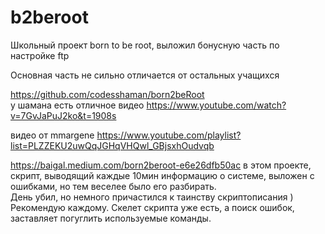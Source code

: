 # b2beroot

Школьный проект born to be root, выложил бонусную часть по настройке ftp

Основная часть не сильно отличается от остальных учащихся

https://github.com/codesshaman/born2beRoot \
у шамана есть отличное видео https://www.youtube.com/watch?v=7GvJaPuJ2ko&t=1908s

видео от mmargene 
https://www.youtube.com/playlist?list=PLZZEKU2uwQqJGHqVHQwl_GBjsxhOudvqb

https://baigal.medium.com/born2beroot-e6e26dfb50ac
в этом проекте, скрипт, выводящий каждые 10мин информацию о системе, выложен с ошибками, но тем веселее было его разбирать.\
День убил, но немного причастился к таинству скриптописания )\
Рекомендую каждому. Скелет скрипта уже есть, а поиск ошибок, заставляет погуглить используемые команды.
